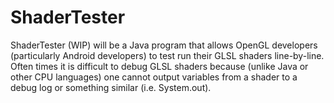 ShaderTester
============

ShaderTester (WIP) will be a Java program that allows OpenGL developers (particularly Android developers) to test run their GLSL shaders line-by-line. Often times it is difficult to debug GLSL shaders because (unlike Java or other CPU languages) one cannot output variables from a shader to a debug log or something similar (i.e. System.out).
